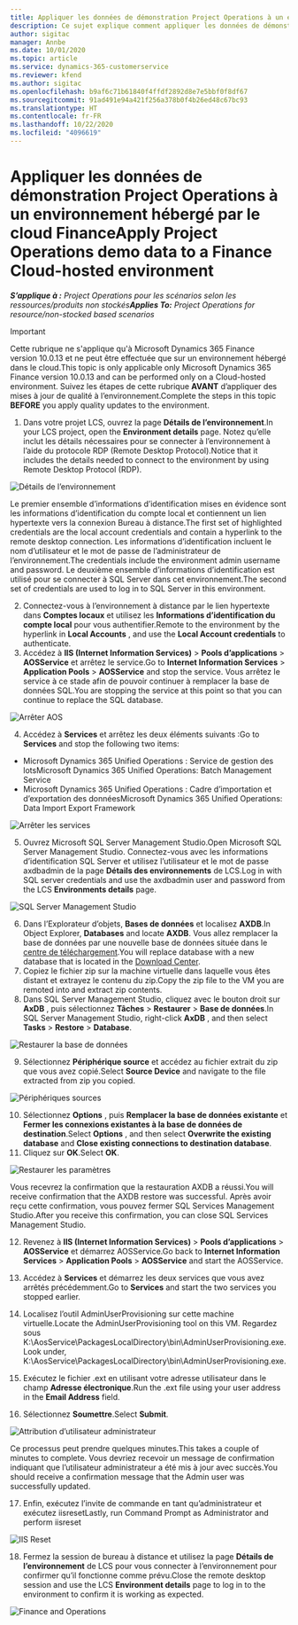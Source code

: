 ```yaml
---
title: Appliquer les données de démonstration Project Operations à un environnement hébergé par le cloud Finance
description: Ce sujet explique comment appliquer les données de démonstration entre Project Operations et un environnement hébergé dans le cloud Dynamics 365 Finance.
author: sigitac
manager: Annbe
ms.date: 10/01/2020
ms.topic: article
ms.service: dynamics-365-customerservice
ms.reviewer: kfend
ms.author: sigitac
ms.openlocfilehash: b9af6c71b61840f4ffdf2892d8e7e5bbf0f8df67
ms.sourcegitcommit: 91ad491e94a421f256a378b0f4b26ed48c67bc93
ms.translationtype: HT
ms.contentlocale: fr-FR
ms.lasthandoff: 10/22/2020
ms.locfileid: "4096619"
---
```

# <a name="apply-project-operations-demo-data-to-a-finance-cloud-hosted-environment"></a><span data-ttu-id="b8274-103">Appliquer les données de démonstration Project Operations à un environnement hébergé par le cloud Finance</span><span class="sxs-lookup"><span data-stu-id="b8274-103">Apply Project Operations demo data to a Finance Cloud-hosted environment</span></span>

<span data-ttu-id="b8274-104">_**S’applique à :** Project Operations pour les scénarios selon les ressources/produits non stockés_</span><span class="sxs-lookup"><span data-stu-id="b8274-104">_**Applies To:** Project Operations for resource/non-stocked based scenarios_</span></span>

> [!IMPORTANT]
> <span data-ttu-id="b8274-105">Cette rubrique ne s'applique qu'à Microsoft Dynamics 365 Finance version 10.0.13 et ne peut être effectuée que sur un environnement hébergé dans le cloud.</span><span class="sxs-lookup"><span data-stu-id="b8274-105">This topic is only applicable only Microsoft Dynamics 365 Finance version 10.0.13 and can be performed only on a Cloud-hosted environment.</span></span> <span data-ttu-id="b8274-106">Suivez les étapes de cette rubrique **AVANT** d’appliquer des mises à jour de qualité à l’environnement.</span><span class="sxs-lookup"><span data-stu-id="b8274-106">Complete the steps in this topic **BEFORE** you apply quality updates to the environment.</span></span>

1. <span data-ttu-id="b8274-107">Dans votre projet LCS, ouvrez la page **Détails de l’environnement**.</span><span class="sxs-lookup"><span data-stu-id="b8274-107">In your LCS project, open the **Environment details** page.</span></span> <span data-ttu-id="b8274-108">Notez qu’elle inclut les détails nécessaires pour se connecter à l’environnement à l’aide du protocole RDP (Remote Desktop Protocol).</span><span class="sxs-lookup"><span data-stu-id="b8274-108">Notice that it includes the details needed to connect to the environment by using Remote Desktop Protocol (RDP).</span></span>

![Détails de l’environnement](./media/1EnvironmentDetails.png)

<span data-ttu-id="b8274-110">Le premier ensemble d’informations d’identification mises en évidence sont les informations d’identification du compte local et contiennent un lien hypertexte vers la connexion Bureau à distance.</span><span class="sxs-lookup"><span data-stu-id="b8274-110">The first set of highlighted credentials are the local account credentials and contain a hyperlink to the remote desktop connection.</span></span> <span data-ttu-id="b8274-111">Les informations d’identification incluent le nom d’utilisateur et le mot de passe de l’administrateur de l’environnement.</span><span class="sxs-lookup"><span data-stu-id="b8274-111">The credentials include the environment admin username and password.</span></span> <span data-ttu-id="b8274-112">Le deuxième ensemble d’informations d’identification est utilisé pour se connecter à SQL Server dans cet environnement.</span><span class="sxs-lookup"><span data-stu-id="b8274-112">The second set of credentials are used to log in to SQL Server in this environment.</span></span>

2. <span data-ttu-id="b8274-113">Connectez-vous à l’environnement à distance par le lien hypertexte dans **Comptes locaux** et utilisez les **Informations d’identification du compte local** pour vous authentifier.</span><span class="sxs-lookup"><span data-stu-id="b8274-113">Remote to the environment by the hyperlink in **Local Accounts** , and use the **Local Account credentials** to authenticate.</span></span>
3. <span data-ttu-id="b8274-114">Accédez à **IIS (Internet Information Services)** > **Pools d’applications** > **AOSService** et arrêtez le service.</span><span class="sxs-lookup"><span data-stu-id="b8274-114">Go to **Internet Information Services** > **Application Pools** > **AOSService** and stop the service.</span></span> <span data-ttu-id="b8274-115">Vous arrêtez le service à ce stade afin de pouvoir continuer à remplacer la base de données SQL.</span><span class="sxs-lookup"><span data-stu-id="b8274-115">You are stopping the service at this point so that you can continue to replace the SQL database.</span></span>

![Arrêter AOS](./media/2StopAOS.png)

4. <span data-ttu-id="b8274-117">Accédez à **Services** et arrêtez les deux éléments suivants :</span><span class="sxs-lookup"><span data-stu-id="b8274-117">Go to **Services** and stop the following two items:</span></span>

- <span data-ttu-id="b8274-118">Microsoft Dynamics 365 Unified Operations : Service de gestion des lots</span><span class="sxs-lookup"><span data-stu-id="b8274-118">Microsoft Dynamics 365 Unified Operations: Batch Management Service</span></span>
- <span data-ttu-id="b8274-119">Microsoft Dynamics 365 Unified Operations : Cadre d’importation et d’exportation des données</span><span class="sxs-lookup"><span data-stu-id="b8274-119">Microsoft Dynamics 365 Unified Operations: Data Import Export Framework</span></span>

![Arrêter les services](./media/3StopServices.png)

5. <span data-ttu-id="b8274-121">Ouvrez Microsoft SQL Server Management Studio.</span><span class="sxs-lookup"><span data-stu-id="b8274-121">Open Microsoft SQL Server Management Studio.</span></span> <span data-ttu-id="b8274-122">Connectez-vous avec les informations d’identification SQL Server et utilisez l’utilisateur et le mot de passe axdbadmin de la page **Détails des environnements** de LCS.</span><span class="sxs-lookup"><span data-stu-id="b8274-122">Log in with SQL server credentials and use the axdbadmin user and password from the LCS **Environments details** page.</span></span>

![SQL Server Management Studio](./media/4SSMS.png)

6. <span data-ttu-id="b8274-124">Dans l’Explorateur d’objets, **Bases de données** et localisez **AXDB**.</span><span class="sxs-lookup"><span data-stu-id="b8274-124">In Object Explorer, **Databases** and locate **AXDB**.</span></span> <span data-ttu-id="b8274-125">Vous allez remplacer la base de données par une nouvelle base de données située dans le [centre de téléchargement](https://download.microsoft.com/download/1/a/3/1a314bd2-b082-4a87-abdc-1ba26c92b63d/ProjOpsDemoDataFOGARelease.zip).</span><span class="sxs-lookup"><span data-stu-id="b8274-125">You will replace database with a new database that is located in the [Download Center](https://download.microsoft.com/download/1/a/3/1a314bd2-b082-4a87-abdc-1ba26c92b63d/ProjOpsDemoDataFOGARelease.zip).</span></span> 
7. <span data-ttu-id="b8274-126">Copiez le fichier zip sur la machine virtuelle dans laquelle vous êtes distant et extrayez le contenu du zip.</span><span class="sxs-lookup"><span data-stu-id="b8274-126">Copy the zip file to the VM you are remoted into and extract zip contents.</span></span>
8. <span data-ttu-id="b8274-127">Dans SQL Server Management Studio, cliquez avec le bouton droit sur **AxDB** , puis sélectionnez **Tâches** > **Restaurer** > **Base de données**.</span><span class="sxs-lookup"><span data-stu-id="b8274-127">In SQL Server Management Studio, right-click **AxDB** , and then select **Tasks** > **Restore** > **Database**.</span></span>

![Restaurer la base de données](./media/5RestoreDatabase.png)

9. <span data-ttu-id="b8274-129">Sélectionnez **Périphérique source** et accédez au fichier extrait du zip que vous avez copié.</span><span class="sxs-lookup"><span data-stu-id="b8274-129">Select **Source Device** and navigate to the file extracted from zip you copied.</span></span>

![Périphériques sources](./media/6SourceDevice.png)

10. <span data-ttu-id="b8274-131">Sélectionnez **Options** , puis **Remplacer la base de données existante** et **Fermer les connexions existantes à la base de données de destination**.</span><span class="sxs-lookup"><span data-stu-id="b8274-131">Select **Options** , and then select **Overwrite the existing database** and **Close existing connections to destination database**.</span></span> 
11. <span data-ttu-id="b8274-132">Cliquez sur **OK**.</span><span class="sxs-lookup"><span data-stu-id="b8274-132">Select **OK**.</span></span>

![Restaurer les paramètres](./media/7RestoreSetting.png)

<span data-ttu-id="b8274-134">Vous recevrez la confirmation que la restauration AXDB a réussi.</span><span class="sxs-lookup"><span data-stu-id="b8274-134">You will receive confirmation that the AXDB restore was successful.</span></span> <span data-ttu-id="b8274-135">Après avoir reçu cette confirmation, vous pouvez fermer SQL Services Management Studio.</span><span class="sxs-lookup"><span data-stu-id="b8274-135">After you receive this confirmation, you can close SQL Services Management Studio.</span></span>

12. <span data-ttu-id="b8274-136">Revenez à **IIS (Internet Information Services)** > **Pools d’applications** > **AOSService** et démarrez AOSService.</span><span class="sxs-lookup"><span data-stu-id="b8274-136">Go back to **Internet Information Services** > **Application Pools** > **AOSService** and start the AOSService.</span></span>
13. <span data-ttu-id="b8274-137">Accédez à **Services** et démarrez les deux services que vous avez arrêtés précédemment.</span><span class="sxs-lookup"><span data-stu-id="b8274-137">Go to **Services** and start the two services you stopped earlier.</span></span>

14. <span data-ttu-id="b8274-138">Localisez l’outil AdminUserProvisioning sur cette machine virtuelle.</span><span class="sxs-lookup"><span data-stu-id="b8274-138">Locate the AdminUserProvisioning tool on this VM.</span></span> <span data-ttu-id="b8274-139">Regardez sous K:\AosService\PackagesLocalDirectory\bin\AdminUserProvisioning.exe.</span><span class="sxs-lookup"><span data-stu-id="b8274-139">Look under, K:\AosService\PackagesLocalDirectory\bin\AdminUserProvisioning.exe.</span></span>
15. <span data-ttu-id="b8274-140">Exécutez le fichier .ext en utilisant votre adresse utilisateur dans le champ **Adresse électronique**.</span><span class="sxs-lookup"><span data-stu-id="b8274-140">Run the .ext file using your user address in the **Email Address** field.</span></span> 
16. <span data-ttu-id="b8274-141">Sélectionnez **Soumettre**.</span><span class="sxs-lookup"><span data-stu-id="b8274-141">Select **Submit**.</span></span>

![Attribution d’utilisateur administrateur](./media/8AdminUserProvisioning.png)

<span data-ttu-id="b8274-143">Ce processus peut prendre quelques minutes.</span><span class="sxs-lookup"><span data-stu-id="b8274-143">This takes a couple of minutes to complete.</span></span> <span data-ttu-id="b8274-144">Vous devriez recevoir un message de confirmation indiquant que l’utilisateur administrateur a été mis à jour avec succès.</span><span class="sxs-lookup"><span data-stu-id="b8274-144">You should receive a confirmation message that the Admin user was successfully updated.</span></span>

17. <span data-ttu-id="b8274-145">Enfin, exécutez l’invite de commande en tant qu’administrateur et exécutez iisreset</span><span class="sxs-lookup"><span data-stu-id="b8274-145">Lastly, run Command Prompt as Administrator and perform iisreset</span></span>

![IIS Reset](./media/9IISReset.png)

18. <span data-ttu-id="b8274-147">Fermez la session de bureau à distance et utilisez la page **Détails de l’environnement** de LCS pour vous connecter à l’environnement pour confirmer qu’il fonctionne comme prévu.</span><span class="sxs-lookup"><span data-stu-id="b8274-147">Close the remote desktop session and use the LCS **Environment details** page to log in to the environment to confirm it is working as expected.</span></span>

![Finance and Operations](./media/10FinanceAndOperations.png)
